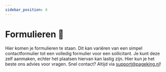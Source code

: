 ```yaml
---
sidebar_position: 4
---
```


# Formulieren 📑

Hier komen je formulieren te staan. Dit kan variëren van een simpel contactformulier tot een volledig formulier voor een sollicitant. Je kunt deze zelf aanmaken, echter het plaatsen hiervan kan lastig zijn. Hier kun je het beste ons advies voor vragen. Snel contact? Altijd via <a href="mailto:support@pageking.nl">support@pageking.nl</a>!
